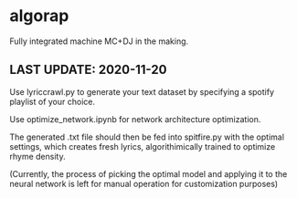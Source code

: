 # algorap 
Fully integrated machine MC+DJ in the making. 

## LAST UPDATE: 2020-11-20

Use lyriccrawl.py to generate your text dataset by specifying a spotify playlist of your choice.

Use optimize_network.ipynb for network architecture optimization.

The generated .txt file should then be fed into spitfire.py with the optimal settings, which creates fresh lyrics, algorithimically trained to optimize rhyme density.

(Currently, the process of picking the optimal model and applying it to the neural network is left for manual operation for customization purposes)
